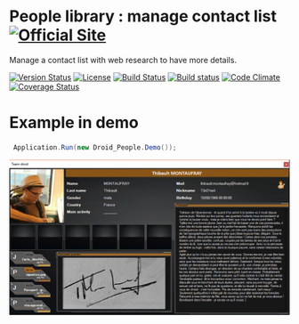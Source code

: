 # People library : manage contact list [![Official Site](https://img.shields.io/badge/site-servodroid.com-orange.svg)](http://servodroid.com)

Manage a contact list with web research to have more details.

[![Version Status](https://img.shields.io/nuget/v/Droid-People.svg)](https://www.nuget.org/packages/Droid_People/)
[![License](https://img.shields.io/github/license/brandondahler/Data.HashFunction.svg)](https://raw.githubusercontent.com/ThibaultMontaufray/Tools4Libraries/master/License)
[![Build Status](https://travis-ci.org/ThibaultMontaufray/Droid-People.svg?branch=master)](https://travis-ci.org/ThibaultMontaufray/Droid-People) 
[![Build status](https://ci.appveyor.com/api/projects/status/sidmejyg6biq7gkr?svg=true)](https://ci.appveyor.com/project/ThibaultMontaufray/Droid-People)
[![Code Climate](https://codeclimate.com/github/ThibaultMontaufray/Droid-People/badges/gpa.svg)](https://codeclimate.com/github/ThibaultMontaufray/Droid-People)
[![Coverage Status](https://coveralls.io/repos/github/ThibaultMontaufray/Droid-People/badge.svg)](https://coveralls.io/r/ThibaultMontaufray/Droid-People?branch=master)

# Example in demo

```csharp
 Application.Run(new Droid_People.Demo());
```
<img src="./Demo.png" />
